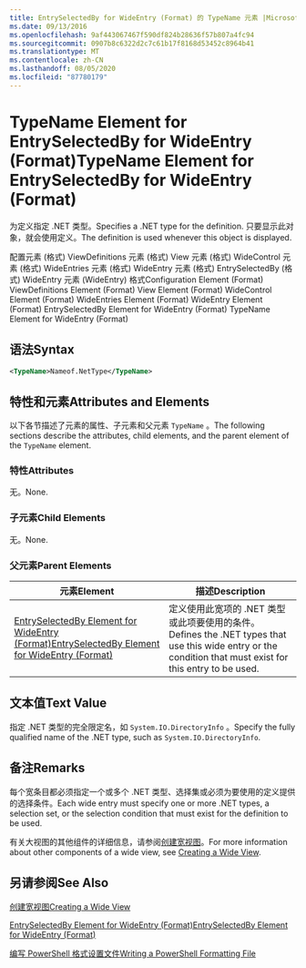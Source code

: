 ```yaml
---
title: EntrySelectedBy for WideEntry (Format) 的 TypeName 元素 |Microsoft Docs
ms.date: 09/13/2016
ms.openlocfilehash: 9af443067467f590df824b28636f57b807a4fc94
ms.sourcegitcommit: 0907b8c6322d2c7c61b17f8168d53452c8964b41
ms.translationtype: MT
ms.contentlocale: zh-CN
ms.lasthandoff: 08/05/2020
ms.locfileid: "87780179"
---
```

# <a name="typename-element-for-entryselectedby-for-wideentry-format"></a><span data-ttu-id="8c291-102">TypeName Element for EntrySelectedBy for WideEntry (Format)</span><span class="sxs-lookup"><span data-stu-id="8c291-102">TypeName Element for EntrySelectedBy for WideEntry (Format)</span></span>

<span data-ttu-id="8c291-103">为定义指定 .NET 类型。</span><span class="sxs-lookup"><span data-stu-id="8c291-103">Specifies a .NET type for the definition.</span></span> <span data-ttu-id="8c291-104">只要显示此对象，就会使用定义。</span><span class="sxs-lookup"><span data-stu-id="8c291-104">The definition is used whenever this object is displayed.</span></span>

<span data-ttu-id="8c291-105">配置元素 (格式) ViewDefinitions 元素 (格式) View 元素 (格式) WideControl 元素 (格式) WideEntries 元素 (格式) WideEntry 元素 (格式) EntrySelectedBy (格式) WideEntry 元素 (WideEntry) 格式</span><span class="sxs-lookup"><span data-stu-id="8c291-105">Configuration Element (Format) ViewDefinitions Element (Format) View Element (Format) WideControl Element (Format) WideEntries Element (Format) WideEntry Element (Format) EntrySelectedBy Element for WideEntry (Format) TypeName Element for WideEntry (Format)</span></span>

## <a name="syntax"></a><span data-ttu-id="8c291-106">语法</span><span class="sxs-lookup"><span data-stu-id="8c291-106">Syntax</span></span>

```xml
<TypeName>Nameof.NetType</TypeName>
```

## <a name="attributes-and-elements"></a><span data-ttu-id="8c291-107">特性和元素</span><span class="sxs-lookup"><span data-stu-id="8c291-107">Attributes and Elements</span></span>

<span data-ttu-id="8c291-108">以下各节描述了元素的属性、子元素和父元素 `TypeName` 。</span><span class="sxs-lookup"><span data-stu-id="8c291-108">The following sections describe the attributes, child elements, and the parent element of the `TypeName` element.</span></span>

### <a name="attributes"></a><span data-ttu-id="8c291-109">特性</span><span class="sxs-lookup"><span data-stu-id="8c291-109">Attributes</span></span>

<span data-ttu-id="8c291-110">无。</span><span class="sxs-lookup"><span data-stu-id="8c291-110">None.</span></span>

### <a name="child-elements"></a><span data-ttu-id="8c291-111">子元素</span><span class="sxs-lookup"><span data-stu-id="8c291-111">Child Elements</span></span>

<span data-ttu-id="8c291-112">无。</span><span class="sxs-lookup"><span data-stu-id="8c291-112">None.</span></span>

### <a name="parent-elements"></a><span data-ttu-id="8c291-113">父元素</span><span class="sxs-lookup"><span data-stu-id="8c291-113">Parent Elements</span></span>

|<span data-ttu-id="8c291-114">元素</span><span class="sxs-lookup"><span data-stu-id="8c291-114">Element</span></span>|<span data-ttu-id="8c291-115">描述</span><span class="sxs-lookup"><span data-stu-id="8c291-115">Description</span></span>|
|-------------|-----------------|
|[<span data-ttu-id="8c291-116">EntrySelectedBy Element for WideEntry (Format)</span><span class="sxs-lookup"><span data-stu-id="8c291-116">EntrySelectedBy Element for WideEntry (Format)</span></span>](./entryselectedby-element-for-wideentry-format.md)|<span data-ttu-id="8c291-117">定义使用此宽项的 .NET 类型或此项要使用的条件。</span><span class="sxs-lookup"><span data-stu-id="8c291-117">Defines the .NET types that use this wide entry or the condition that must exist for this entry to be used.</span></span>|

## <a name="text-value"></a><span data-ttu-id="8c291-118">文本值</span><span class="sxs-lookup"><span data-stu-id="8c291-118">Text Value</span></span>

<span data-ttu-id="8c291-119">指定 .NET 类型的完全限定名，如 `System.IO.DirectoryInfo` 。</span><span class="sxs-lookup"><span data-stu-id="8c291-119">Specify the fully qualified name of the .NET type, such as `System.IO.DirectoryInfo`.</span></span>

## <a name="remarks"></a><span data-ttu-id="8c291-120">备注</span><span class="sxs-lookup"><span data-stu-id="8c291-120">Remarks</span></span>

<span data-ttu-id="8c291-121">每个宽条目都必须指定一个或多个 .NET 类型、选择集或必须为要使用的定义提供的选择条件。</span><span class="sxs-lookup"><span data-stu-id="8c291-121">Each wide entry must specify one or more .NET types, a selection set, or the selection condition that must exist for the definition to be used.</span></span>

<span data-ttu-id="8c291-122">有关大视图的其他组件的详细信息，请参阅[创建宽视图](./creating-a-wide-view.md)。</span><span class="sxs-lookup"><span data-stu-id="8c291-122">For more information about other components of a wide view, see [Creating a Wide View](./creating-a-wide-view.md).</span></span>

## <a name="see-also"></a><span data-ttu-id="8c291-123">另请参阅</span><span class="sxs-lookup"><span data-stu-id="8c291-123">See Also</span></span>

[<span data-ttu-id="8c291-124">创建宽视图</span><span class="sxs-lookup"><span data-stu-id="8c291-124">Creating a Wide View</span></span>](./creating-a-wide-view.md)

[<span data-ttu-id="8c291-125">EntrySelectedBy Element for WideEntry (Format)</span><span class="sxs-lookup"><span data-stu-id="8c291-125">EntrySelectedBy Element for WideEntry (Format)</span></span>](./entryselectedby-element-for-wideentry-format.md)

[<span data-ttu-id="8c291-126">编写 PowerShell 格式设置文件</span><span class="sxs-lookup"><span data-stu-id="8c291-126">Writing a PowerShell Formatting File</span></span>](./writing-a-powershell-formatting-file.md)
